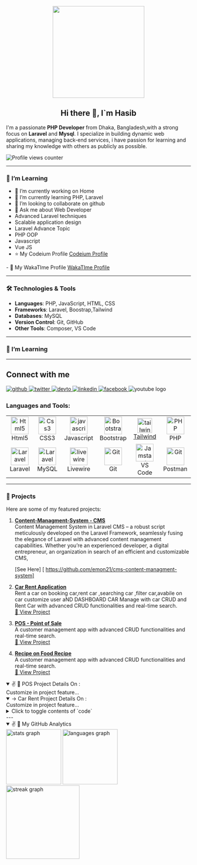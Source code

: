 
<div align="center">
  <img height="250" src="https://media.geeksforgeeks.org/wp-content/cdn-uploads/20221222184908/web-development1.png"  />
</div>
<h2 align="center"> Hi there 👋, I`m Hasib</h2>

 I'm a passionate **PHP Developer** from Dhaka, Bangladesh,with a strong focus on **Laravel** and **Mysql**.
 I specialize in building dynamic web applications, managing back-end services,
 i have passion for learning and sharing my knowledge with others as publicly as possible. 
 
![Profile views counter](https://komarev.com/ghpvc/?username=emon21&&style=flat-square)



---
### 🌱 I’m Learning
- 🔭 I’m currently working on Home
- 🌱 I’m currently learning PHP, Laravel 
- 👯 I’m looking to collaborate on github 
- 💬 Ask me about Web Developer
- Advanced Laravel techniques
- Scalable application design
-  Laravel Advance Topic
-  PHP OOP
-  Javascript
-  Vue JS
-  ⭐ My Codeium Profile 
<a href="https://codeium.com/profile/dev-hasib" target="_blank">Codeium Profile
</a>
- 💪 My WakaTIme Profile
<a href="https://wakatime.com/@DevHasib" target="_blank">WakaTIme Profile
</a>



---

### 🛠️ Technologies & Tools
- **Languages**: PHP, JavaScript, HTML, CSS
- **Frameworks**: Laravel, Boostrap,Tailwind
- **Databases**: MySQL
- **Version Control**: Git, GitHub
- **Other Tools**: Composer, VS Code

---

### 🌱 I’m Learning


---

<div align="left">

  ## Connect with me  
<a href="#" target="_blank">
<img src=https://img.shields.io/badge/github-%2324292e.svg?&style=for-the-badge&logo=github&logoColor=white alt=github style="margin-bottom: 5px;" />
</a>
 
<a href="#" target="_blank">
<img src=https://img.shields.io/badge/twitter-%2300acee.svg?&style=for-the-badge&logo=twitter&logoColor=white alt=twitter style="margin-bottom: 5px;" />
</a>
<a href="#" target="_blank">
<img src=https://img.shields.io/badge/dev.to-%2308090A.svg?&style=for-the-badge&logo=dev.to&logoColor=white alt=devto style="margin-bottom: 5px;" />
</a>
<a href="#1" target="_blank">
<img src=https://img.shields.io/badge/linkedin-%231E77B5.svg?&style=for-the-badge&logo=linkedin&logoColor=white alt=linkedin style="margin-bottom: 5px;" />
</a>
<a href="#" target="_blank">
<img src=https://img.shields.io/badge/facebook-%232E87FB.svg?&style=for-the-badge&logo=facebook&logoColor=white alt=facebook style="margin-bottom: 5px;" />
</a> 
<img src="https://img.shields.io/static/v1?message=Youtube&logo=youtube&label=&color=FF0000&logoColor=white&labelColor=&style=for-the-badge" alt="youtube logo"  />
</div>


<h3 align="left">Languages and Tools:</h3>
<div  align="left" width="100%">
  
 
<table>
  <tbody>
   <tr>
      <td align="center" width="96">
      <a href="#html5">
        <img src="https://camo.githubusercontent.com/3ba8b8e1890f4f5d17e5d88826b7c716e743521db20a261a360c5ecfb0f9b108/68747470733a2f2f7365656b6c6f676f2e636f6d2f696d616765732f482f68746d6c352d776974686f75742d776f72646d61726b2d636f6c6f722d6c6f676f2d313444323532443837382d7365656b6c6f676f2e636f6d2e706e67" width="48" height="48" alt="Html5" data-canonical-src="https://seeklogo.com/images/H/html5-without-wordmark-color-logo-14D252D878-seeklogo.com.png" style="max-width: 100%;">
      </a>
      <br>Html5
    </td>   
    <td align="center" width="96">
      <a href="#css3">
        <img src="https://camo.githubusercontent.com/8dd9d4d252e7064cad2c12882a08e4e76e501587d433765a40c238f1bc4d0265/68747470733a2f2f75706c6f61642e77696b696d656469612e6f72672f77696b6970656469612f636f6d6d6f6e732f7468756d622f362f36322f435353335f6c6f676f2e7376672f343870782d435353335f6c6f676f2e7376672e706e67" width="48" height="48" alt="Css3" data-canonical-src="https://upload.wikimedia.org/wikipedia/commons/thumb/6/62/CSS3_logo.svg/48px-CSS3_logo.svg.png" style="max-width: 100%;">
      </a>
      <br>CSS3
    </td>
    <td align="center" width="96">
      <a href="#js">
        <img src="https://camo.githubusercontent.com/dbdd60ddccd502f8170002bfa54bbb18276ebd78f7576bad9481747a2c0ae532/68747470733a2f2f75706c6f61642e77696b696d656469612e6f72672f77696b6970656469612f636f6d6d6f6e732f7468756d622f392f39392f556e6f6666696369616c5f4a6176615363726970745f6c6f676f5f322e7376672f3130323470782d556e6f6666696369616c5f4a6176615363726970745f6c6f676f5f322e7376672e706e67" width="48" height="48" alt="javascript" data-canonical-src="https://upload.wikimedia.org/wikipedia/commons/thumb/9/99/Unofficial_JavaScript_logo_2.svg/1024px-Unofficial_JavaScript_logo_2.svg.png" style="max-width: 100%;">
      </a>
      <br>Javascript
    </td>
     <td align="center" width="96">
      <a href="#bootstrap">
        <img src="https://camo.githubusercontent.com/cec29d8b8aceef3f27c4529b23fc6c9ca6e142b13cd4df82e2cb0774f530340d/68747470733a2f2f63646e2e776f726c64766563746f726c6f676f2e636f6d2f6c6f676f732f626f6f7473747261702d342e737667" width="48" height="48" alt="Bootstrap" data-canonical-src="https://cdn.worldvectorlogo.com/logos/bootstrap-4.svg" style="max-width: 100%;">
      </a>
      <br>Bootstrap
    </td>
    <td align="center" width="96">
      <a href="#tailwindcss" target="_blank" rel="noreferrer"> <img
          src="https://www.vectorlogo.zone/logos/tailwindcss/tailwindcss-icon.svg" alt="tailwind" width="40" height="40" />
      <br>Tailwind
      </a>
    </td>
      <td align="center" width="96">
    <a href="#php">
      <img
        src="https://camo.githubusercontent.com/3cf616a3723cd08e829025a3053347e2586d6c71727fc472f3f5fbad5d5814f4/68747470733a2f2f692e6962622e636f2f4c7a6d597044582f3134362d313436363930322d7068702d6c6f676f2d706e672d7472616e73706172656e742d7068702d6c6f676f2d706e672d706e672d72656d6f766562672d707265766965772e706e67"
        width="48" height="48" alt="PHP"
        data-canonical-src="https://i.ibb.co/LzmYpDX/146-1466902-php-logo-png-transparent-php-logo-png-png-removebg-preview.png"
        style="max-width: 100%;">
    </a>
    <br>PHP
  </td>
  </tr>

  <tr>
    <td align="center" width="96">
    <a href="#laravel">
      <img
        src="https://camo.githubusercontent.com/619ba509e24cf1d263cd410707696f4317d48c5629f354a10c07952d5e5302dc/68747470733a2f2f63646e2e776f726c64766563746f726c6f676f2e636f6d2f6c6f676f732f6c61726176656c2d322e737667"
        width="48" height="48" alt="Laravel" data-canonical-src="https://cdn.worldvectorlogo.com/logos/laravel-2.svg"
        style="max-width: 100%;">
    </a>
    <br>Laravel
  </td>
     <td align="center" width="96">
      <a href="#mysql">
        <img
          src="https://camo.githubusercontent.com/6cda548f3f43cab855bdc4b6ddad7fcc532b9e4086988de892ddbd7a5423ec9c/68747470733a2f2f7777772e6c6f676f2e77696e652f612f6c6f676f2f4d7953514c2f4d7953514c2d4c6f676f2e77696e652e737667"
          width="48" height="48" alt="Laravel" data-canonical-src="https://www.logo.wine/a/logo/MySQL/MySQL-Logo.wine.svg"
          style="max-width: 100%;">
      </a>
      <br>MySQL
    </td>
    <td align="center" width="96">
      <a href="#livewire">
        <img
          src="https://camo.githubusercontent.com/9b0b6b5146f865b00385eb81fe2a9f1f51764155a4b6c98eeddfed6e913e85b0/68747470733a2f2f69302e77702e636f6d2f6c61726176656c2d6c697665776972652e636f6d2f696d672f747769747465722e706e67"
          width="48" height="48" alt="livewire" data-canonical-src="https://i0.wp.com/laravel-livewire.com/img/twitter.png"
          style="max-width: 100%;">
      </a>
      <br>Livewire
    </td>
    <td align="center" width="96">
    <a href="#git">
      <img
        src="https://camo.githubusercontent.com/dc17562ff077b1d92fa582309ac1b3d53bf0fa9dfac7794d970086d857a83112/68747470733a2f2f75706c6f61642e77696b696d656469612e6f72672f77696b6970656469612f636f6d6d6f6e732f7468756d622f332f33662f4769745f69636f6e2e7376672f3132303070782d4769745f69636f6e2e7376672e706e67"
        width="48" height="48" alt="Git"
        data-canonical-src="https://upload.wikimedia.org/wikipedia/commons/thumb/3/3f/Git_icon.svg/1200px-Git_icon.svg.png"
        style="max-width: 100%;">
    </a>
    <br>Git
  </td>
    <td align="center" width="96">
    <a href="#vscode">
      <img
        src="https://camo.githubusercontent.com/36135c12ff1a60ee93d5e918983f8506ca618dcd8374490464c6f5dafc195259/68747470733a2f2f75706c6f61642e77696b696d656469612e6f72672f77696b6970656469612f636f6d6d6f6e732f392f39612f56697375616c5f53747564696f5f436f64655f312e33355f69636f6e2e737667"
        width="48" height="48" alt="Jamstack"
        data-canonical-src="https://upload.wikimedia.org/wikipedia/commons/9/9a/Visual_Studio_Code_1.35_icon.svg"
        style="max-width: 100%;">
    </a>
    <br>VS Code
  </td>
    <td align="center" width="96">
    <a href="#postman">
      <img
        src="https://camo.githubusercontent.com/5c2595c2fcc9ef7ffa97d14f868547d945d5cee65045377c7c34611b5a67c139/68747470733a2f2f7777772e766563746f726c6f676f2e7a6f6e652f6c6f676f732f676574706f73746d616e2f676574706f73746d616e2d69636f6e2e737667"
        width="48" height="48" alt="Git"
        data-canonical-src="https://www.vectorlogo.zone/logos/getpostman/getpostman-icon.svg" style="max-width: 100%;">
    </a>
    <br>Postman
  </td>
  </tr>
 
 </tbody>
</table>
</div>

---

### 🚀 Projects
Here are some of my featured projects:

1. **[Content-Managment-System - CMS](#)**  
   Content Management System in Laravel CMS – a robust script meticulously developed on the Laravel Framework, seamlessly fusing the elegance of Laravel with advanced content management capabilities. Whether you’re an experienced developer, a digital entrepreneur,  an organization in search of an efficient and customizable CMS, 

   [See Here] [ https://github.com/emon21/cms-content-managment-system]

2. **[Car Rent Application](#)**  
   Rent a car on booking car,rent car ,searching car ,filter car,avabile on car customize user aND DASHBOARD CAR Manage with car CRUD and Rent Car  with advanced CRUD functionalities and real-time search.  
   [🔗 View Project](#)

3. **[POS - Point of Sale](#)**  
   A customer management app with advanced CRUD functionalities and real-time search.  
   [🔗 View Project](#)

4. **[Recipe on Food Recipe](#)**  
   A customer management app with advanced CRUD functionalities and real-time search.  
   [🔗 View Project](#)  



  <details open="close"> 
  <summary> ✌️ 👀  POS Project Details On : </summary>
  Customize in project feature...
</details>

 <details open="close"> 
  <summary> ->  Car Rent Project Details On : </summary>
 Customize in project feature...
</details>

<details>
<summary>Click to toggle contents of `code`</summary>

```
CODE!
```
</details>
   ---

<details open=""> 
  <summary> ✌️ 👀 My GitHub Analytics </summary>
  <div align="left">
  <img src="https://github-readme-stats.vercel.app/api?username=emon21&hide_title=false&hide_rank=false&show_icons=true&include_all_commits=true&count_private=true&disable_animations=false&theme=dracula&locale=en&hide_border=false&order=1" height="150" alt="stats graph"  />
  <img src="https://github-readme-stats.vercel.app/api/top-langs?username=emon21&locale=en&hide_title=false&layout=compact&card_width=320&langs_count=5&theme=dracula&hide_border=false&order=2" height="150" alt="languages graph"  />
</div>
  <div align="left">
  <img src="https://streak-stats.demolab.com?user=maurodesouza&locale=en&mode=daily&theme=dark&hide_border=false&border_radius=5&order=3" height="200" alt="streak graph"  />
</div>
</details>




